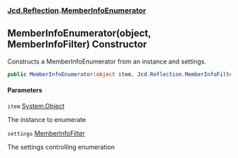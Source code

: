 ### [Jcd.Reflection](Jcd.Reflection.md 'Jcd.Reflection').[MemberInfoEnumerator](MemberInfoEnumerator.md 'Jcd.Reflection.MemberInfoEnumerator')

## MemberInfoEnumerator(object, MemberInfoFilter) Constructor

Constructs a MemberInfoEnumerator from an instance and settings.

```csharp
public MemberInfoEnumerator(object item, Jcd.Reflection.MemberInfoFilter settings=default(Jcd.Reflection.MemberInfoFilter));
```

#### Parameters

<a name='Jcd.Reflection.MemberInfoEnumerator.MemberInfoEnumerator(object,Jcd.Reflection.MemberInfoFilter).item'></a>

`item` [System.Object](https://docs.microsoft.com/en-us/dotnet/api/System.Object 'System.Object')

The instance to enumerate

<a name='Jcd.Reflection.MemberInfoEnumerator.MemberInfoEnumerator(object,Jcd.Reflection.MemberInfoFilter).settings'></a>

`settings` [MemberInfoFilter](MemberInfoFilter.md 'Jcd.Reflection.MemberInfoFilter')

The settings controlling enumeration